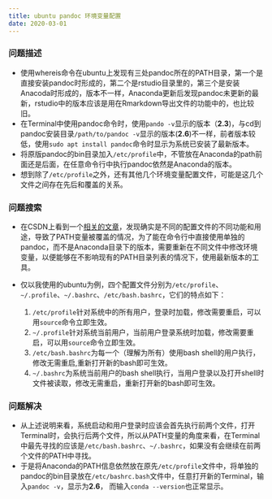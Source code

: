 ```yaml
---
title: ubuntu pandoc 环境变量配置
date: 2020-03-01
---
```


### 问题描述

* 使用whereis命令在ubuntu上发现有三处pandoc所在的PATH目录，第一个是直接安装pandoc时形成的，第二个是rstudio目录里的，第三个是安装Anacoda时形成的，版本不一样，Anaconda更新后发现pandoc未更新的最新，rstudio中的版本应该是用在Rmarkdown导出文件的功能中的，也比较旧。
* 在Terminal中使用pandoc命令时，使用`pando -v`显示的版本（**2.3**)，与cd到pandoc安装目录`/path/to/pandoc -v`显示的版本(**2.6**)不一样，前者版本较低，使用`sudo apt install pandoc`命令时显示为系统已安装了最新版本。
* 将原版pandoc的bin目录加入`/etc/profile`中，不管放在Anaconda的path前面还是后面，在任意命令行中执行pandoc依然是Anaconda的版本。
* 想到除了`/etc/profile`之外，还有其他几个环境变量配置文件，可能是这几个文件之间存在先后和覆盖的关系。

### 问题搜索

* 在CSDN上看到一个[相关的文章](https://blog.csdn.net/smile_from_2015/article/details/80058351)，发现确实是不同的配置文件的不同功能和用途，导致了PATH变量被覆盖的情况，为了能在命令行中直接使用单独的pandoc，而不是Anaconda目录下的版本，需要重新在不同文件中修改环境变量，以便能够在不影响现有的PATH目录列表的情况下，使用最新版本的工具。
* 仅以我使用的ubuntu为例，四个配置文件分别为`/etc/profile`、`~/.profile`、`~/.bashrc`、`/etc/bash.bashrc`，它们的特点如下：

   1. `/etc/profile`针对系统中的所有用户，登录时加载，修改需要重启，可以用`source`命令立即生效。
   2. `~/.profile`针对系统当前用户，当前用户登录系统时加载，修改需要重启，可以用`source`命令立即生效。
   3. `/etc/bash.bashrc`为每一个（理解为所有）使用bash shell的用户执行，修改无需重启,重新打开新的bash即可生效。
   4. `~/.bashrc`为系统当前用户的bash shell执行，当用户登录以及打开shell时文件被读取，修改无需重启，重新打开新的bash即可生效。
   
### 问题解决
* 从上述说明来看，系统启动和用户登录时应该会首先执行前两个文件，打开Terminal时，会执行后两个文件，所以从PATH变量的角度来看，在Terminal中最先寻找的应该是`/etc/bash.bashrc`、`~/.bashrc`，如果没有会继续在前两个文件的PATH中寻找。
* 于是将Anaconda的PATH信息依然放在原先`/etc/profile`文件中，将单独的pandoc的bin目录放在`/etc/bashrc.bash`文件中，任意打开新的Terminal，输入`pandoc -v`，显示为**2.6**， 而输入`conda --version`也正常显示。